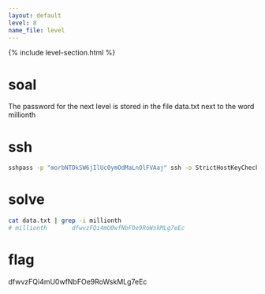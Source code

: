 ```yaml
---
layout: default
level: 8
name_file: level
---
```


{% include level-section.html %}

# soal
The password for the next level is stored in the file data.txt next to the word millionth

# ssh
```bash
sshpass -p "morbNTDkSW6jIlUc0ymOdMaLnOlFVAaj" ssh -o StrictHostKeyChecking=no bandit7@bandit.labs.overthewire.org -p 2220
```

# solve
```bash
cat data.txt | grep -i millionth
# millionth       dfwvzFQi4mU0wfNbFOe9RoWskMLg7eEc
```

# flag
dfwvzFQi4mU0wfNbFOe9RoWskMLg7eEc
